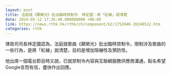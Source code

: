 ```yaml
---
layout: post
title: 法庭就《願榮光》批出臨時禁制令　林定國：將「紅線」說清楚
date: 2024-05-12 17:26:40.000000000 +08:00
link: https://news.rthk.hk/rthk/ch/component/k2/1752846-20240512.htm
categories: rthk
---
```


律政司司長林定國認為，法庭就歌曲《願榮光》批出臨時禁制令，限制涉及歌曲的一些行為，是將「紅線」說清楚，目的是增加阻嚇性及預防性。

他出席一個電台節目時又說，已就禁制令內容與互聯網服務供應商溝通，點名希望Google言而有信，盡快作出回應。
